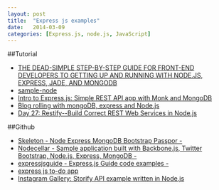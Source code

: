 ```yaml
---
layout: post
title:  "Express js examples"
date:   2014-03-09
categories: [Express.js, node.js, JavaScript]
---
```


##Tutorial

- [THE DEAD-SIMPLE STEP-BY-STEP GUIDE FOR FRONT-END DEVELOPERS TO GETTING UP AND RUNNING WITH NODE.JS, EXPRESS, JADE, AND MONGODB](http://cwbuecheler.com/web/tutorials/2013/node-express-mongo/)
- [sample-node][sample-node]
- [Intro to Express.js: Simple REST API app with Monk and MongoDB][intro-express]
- [Blog rolling with mongoDB, express and Node.js](http://howtonode.org/express-mongodb)
- [Day 27: Restify--Build Correct REST Web Services in Node.js](https://www.openshift.com/blogs/day-27-restify-build-correct-rest-web-services-in-nodejs)



##Github
- [Skeleton - Node Express MongoDB Bootstrap Passpor -][skeleton]
- [Nodecellar - Sample application built with Backbone.js, Twitter Bootstrap, Node.js, Express, MongoDB -](https://github.com/ccoenraets/nodecellar)
- [expressjsguide - Express.js Guide code examples -](https://github.com/azat-co/expressjsguide)
- [express js to-do app](https://github.com/azat-co/todo-express)
- [Instagram Gallery: Storify API example written in Node.js](https://github.com/azat-co/sfy-gallery)


[sample-node]: http://blog.ijasoneverett.com/2013/03/a-sample-app-with-node-js-express-and-mongodb-part-1/
[skeleton]: https://github.com/dstroot/skeleton
[intro-express]: http://webapplog.com/intro-to-express-js-simple-rest-api-app-with-monk-and-mongodb/
